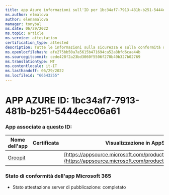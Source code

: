 ```yaml
---
title: app Azure informazioni sull'ID per 1bc34af7-7913-481b-b251-5444ecc06a61
ms.author: elmalova
author: elenamalova
manager: tonybal
ms.date: 06/29/2022
ms.topic: article
ms.service: attestation
certification_type: attested
description: Tutte le informazioni sulla sicurezza e sulla conformità disponibili per 1bc34af7-7913-481b-b251-5444ecc06a61.
ms.openlocfilehash: afe275bb50a7a5615b471694ca52a8bfd6cae44b
ms.sourcegitcommit: cede428f2a23bd3060f5506f270b40b327b02769
ms.translationtype: MT
ms.contentlocale: it-IT
ms.lasthandoff: 06/29/2022
ms.locfileid: "66543255"
---
```

# <a name="azure-app-id-1bc34af7-7913-481b-b251-5444ecc06a61"></a>APP AZURE ID: 1bc34af7-7913-481b-b251-5444ecc06a61


### <a name="apps-associated-with-this-id"></a>App associate a questo ID:
| **Nome dell'app** | **Certificata** | **Visualizzazione in AppSource** |
|--------------|---------------|-----------------------|
| [Groopit](../forward/WA200003818.md) |  | [https://appsource.microsoft.com/product/office/WA200003818](https://appsource.microsoft.com/product/office/WA200003818) |

### <a name="microsoft-365-app-compliance-status"></a>Stato di conformità dell'app Microsoft 365
- Stato attestazione server di pubblicazione: completato
